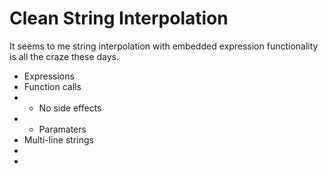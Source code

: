 # Clean String Interpolation

It seems to me string interpolation with embedded expression functionality is all the craze these days.

- Expressions
- Function calls
- - No side effects
- - Paramaters
- Multi-line strings
- 
- 